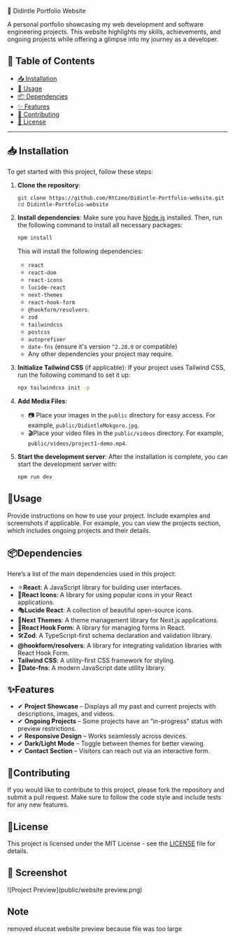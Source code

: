 🚀 Didintle Portfolio Website  

A personal portfolio showcasing my web development and software engineering projects. This website highlights my skills, achievements, and ongoing projects while offering a glimpse into my journey as a developer.  

## 📌 Table of Contents  

- [📥 Installation](#installation)  
- [🚀 Usage](#usage)  
- [📦 Dependencies](#dependencies)  
- [✨ Features](#features)  
- [🤝 Contributing](#contributing)  
- [📜 License](#license)  

---

## 📥 Installation  

To get started with this project, follow these steps:  

1. **Clone the repository**:  
   ```bash
   git clone https://github.com/RtCzee/Didintle-Portfolio-website.git
   cd Didintle-Portfolio-website
   ```

2. **Install dependencies**:
   Make sure you have [Node.js](https://nodejs.org/) installed. Then, run the following command to install all necessary packages:
   ```bash
   npm install
   ```

   This will install the following dependencies:
   - `react`
   - `react-dom`
   - `react-icons`
   - `lucide-react`
   - `next-themes`
   - `react-hook-form`
   - `@hookform/resolvers`
   - `zod`
   - `tailwindcss`
   - `postcss`
   - `autoprefixer`
   - `date-fns` (ensure it's version `^2.28.0` or compatible)
   - Any other dependencies your project may require.

3. **Initialize Tailwind CSS** (if applicable):
   If your project uses Tailwind CSS, run the following command to set it up:
   ```bash
   npx tailwindcss init -p
   ```

4. **Add Media Files**:

   - 📷 Place your images in the `public` directory for easy access. For example, `public/DidintleMokgoro.jpg`.
   - 🎬Place your video files in the `public/videos` directory. For example, `public/videos/project1-demo.mp4`.

5. **Start the development server**:
   After the installation is complete, you can start the development server with:
   ```bash
   npm run dev
   ```

## 🚀Usage

Provide instructions on how to use your project. Include examples and screenshots if applicable. For example, you can view the projects section, which includes ongoing projects and their details.

## 📦Dependencies

Here’s a list of the main dependencies used in this project:

- ⚛️**React**: A JavaScript library for building user interfaces.
- 💅**React Icons**: A library for using popular icons in your React applications.
- 🎭**Lucide React**: A collection of beautiful open-source icons.
- 🌙**Next Themes**: A theme management library for Next.js applications.
- 🎯**React Hook Form**: A library for managing forms in React.
- 🛠**Zod**: A TypeScript-first schema declaration and validation library.
- **@hookform/resolvers**: A library for integrating validation libraries with React Hook Form.
- **Tailwind CSS**: A utility-first CSS framework for styling.
- 📆**Date-fns**: A modern JavaScript date utility library.

## ✨Features

- ✔ **Project Showcase** – Displays all my past and current projects with descriptions, images, and videos.  
- ✔ **Ongoing Projects** – Some projects have an “in-progress” status with preview restrictions.  
- ✔ **Responsive Design** – Works seamlessly across devices.  
- ✔ **Dark/Light Mode** – Toggle between themes for better viewing.  
- ✔ **Contact Section** – Visitors can reach out via an interactive form. 
## 🤝Contributing

If you would like to contribute to this project, please fork the repository and submit a pull request. Make sure to follow the code style and include tests for any new features.

## 📜License

This project is licensed under the MIT License - see the [LICENSE](LICENSE) file for details.

## 📸 Screenshot

![Project Preview](public/website preview.png)

## Note 
removed eluceat website preview because file was too large